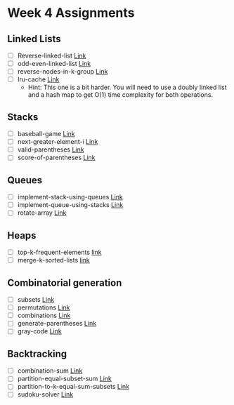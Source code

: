 # Week 4 Assignments

## Linked Lists

-   [ ] Reverse-linked-list [Link](https://leetcode.com/problems/reverse-linked-list)
-   [ ] odd-even-linked-list [Link](https://leetcode.com/problems/odd-even-linked-list)
-   [ ] reverse-nodes-in-k-group [Link](https://leetcode.com/problems/reverse-nodes-in-k-group)
-   [ ] lru-cache [Link](https://leetcode.com/problems/lru-cache)
    -   Hint: This one is a bit harder. You will need to use a doubly linked list and a hash map to get O(1) time complexity for both operations.

## Stacks

-   [ ] baseball-game [Link](https://leetcode.com/problems/baseball-game)
-   [ ] next-greater-element-i [Link](https://leetcode.com/problems/next-greater-element-i)
-   [ ] valid-parentheses [Link](https://leetcode.com/problems/valid-parentheses)
-   [ ] score-of-parentheses [Link](https://leetcode.com/problems/score-of-parentheses)

## Queues

-   [ ] implement-stack-using-queues [Link](https://leetcode.com/problems/implement-stack-using-queues/)
-   [ ] implement-queue-using-stacks [Link](https://leetcode.com/problems/implement-queue-using-stacks/)
-   [ ] rotate-array [Link](https://leetcode.com/problems/rotate-array)

## Heaps

-   [ ] top-k-frequent-elements [link](https://leetcode.com/problems/top-k-frequent-elements)
-   [ ] merge-k-sorted-lists [link](https://leetcode.com/problems/merge-k-sorted-lists)

## Combinatorial generation

-   [ ] subsets [Link](https://leetcode.com/problems/subsets)
-   [ ] permutations [Link](https://leetcode.com/problems/permutations)
-   [ ] combinations [Link](https://leetcode.com/problems/combinations)
-   [ ] generate-parentheses [Link](https://leetcode.com/problems/generate-parentheses)
-   [ ] gray-code [Link](https://leetcode.com/problems/gray-code)

## Backtracking

-   [ ] combination-sum [Link](https://leetcode.com/problems/combination-sum)
-   [ ] partition-equal-subset-sum [Link](https://leetcode.com/problems/partition-equal-subset-sum)
-   [ ] partition-to-k-equal-sum-subsets [Link](https://leetcode.com/problems/partition-to-k-equal-sum-subsets)
-   [ ] sudoku-solver [Link](https://leetcode.com/problems/sudoku-solver)
